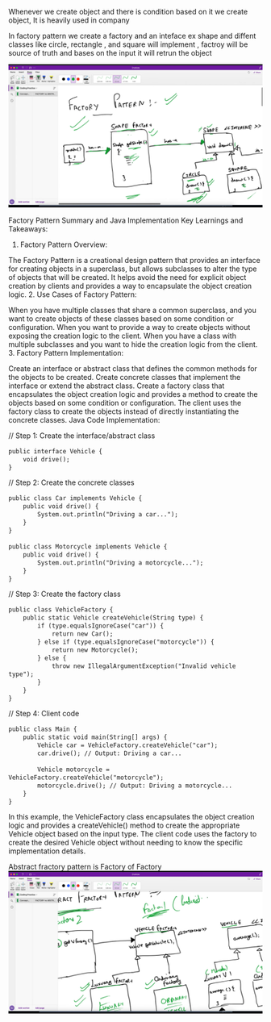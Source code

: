 Whenever we create object and there is condition based on it we create object, It is heavily used in company 

In factory pattern we create a factory and an inteface ex shape and diffent classes like circle, rectangle , and square will implement , factroy will be source of truth and bases on the input it will retrun the object

![factoryPattern](factoryPattern1.png)

Factory Pattern Summary and Java Implementation
Key Learnings and Takeaways:
1. Factory Pattern Overview:

The Factory Pattern is a creational design pattern that provides an interface for creating objects in a superclass, but allows subclasses to alter the type of objects that will be created.
It helps avoid the need for explicit object creation by clients and provides a way to encapsulate the object creation logic.
2. Use Cases of Factory Pattern:

When you have multiple classes that share a common superclass, and you want to create objects of these classes based on some condition or configuration.
When you want to provide a way to create objects without exposing the creation logic to the client.
When you have a class with multiple subclasses and you want to hide the creation logic from the client.
3. Factory Pattern Implementation:

Create an interface or abstract class that defines the common methods for the objects to be created.
Create concrete classes that implement the interface or extend the abstract class.
Create a factory class that encapsulates the object creation logic and provides a method to create the objects based on some condition or configuration.
The client uses the factory class to create the objects instead of directly instantiating the concrete classes.
Java Code Implementation:

// Step 1: Create the interface/abstract class
```
public interface Vehicle {
    void drive();
}
```
// Step 2: Create the concrete classes
```
public class Car implements Vehicle {
    public void drive() {
        System.out.println("Driving a car...");
    }
}

public class Motorcycle implements Vehicle {
    public void drive() {
        System.out.println("Driving a motorcycle...");
    }
}
```

// Step 3: Create the factory class
```
public class VehicleFactory {
    public static Vehicle createVehicle(String type) {
        if (type.equalsIgnoreCase("car")) {
            return new Car();
        } else if (type.equalsIgnoreCase("motorcycle")) {
            return new Motorcycle();
        } else {
            throw new IllegalArgumentException("Invalid vehicle type");
        }
    }
}
```
// Step 4: Client code
```
public class Main {
    public static void main(String[] args) {
        Vehicle car = VehicleFactory.createVehicle("car");
        car.drive(); // Output: Driving a car...

        Vehicle motorcycle = VehicleFactory.createVehicle("motorcycle");
        motorcycle.drive(); // Output: Driving a motorcycle...
    }
}
```
In this example, the VehicleFactory class encapsulates the object creation logic and provides a createVehicle() method to create the appropriate Vehicle object based on the input type. The client code uses the factory to create the desired Vehicle object without needing to know the specific implementation details.

Abstract fractory pattern is Factory of Factory 
![Abstract factoryPattern](AbstractFactryPattern1.png)


